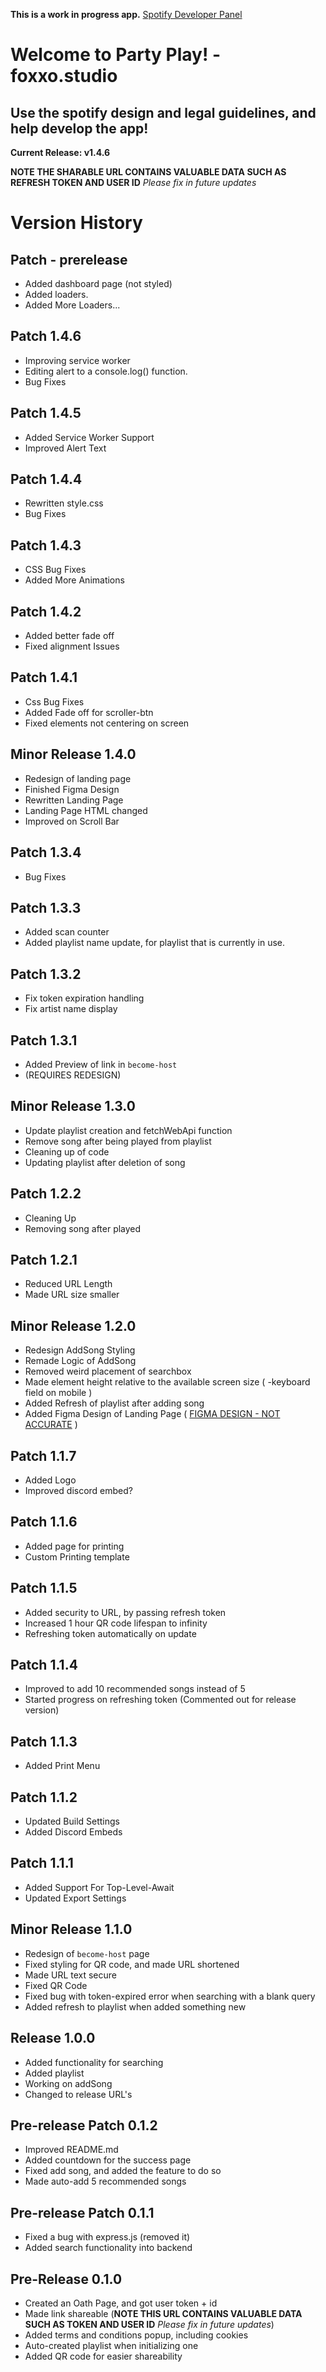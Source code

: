 **This is a work in progress app.**
[Spotify Developer Panel](https://developer.spotify.com)

# Welcome to Party Play! - foxxo.studio

## Use the spotify design and legal guidelines, and help develop the app!

**Current Release: v1.4.6**

**NOTE THE SHARABLE URL CONTAINS VALUABLE DATA SUCH AS REFRESH TOKEN AND USER ID** _Please fix in future updates_

# Version History

## Patch - prerelease

- Added dashboard page (not styled)
- Added loaders.
- Added More Loaders...

## Patch 1.4.6

- Improving service worker
- Editing alert to a console.log() function.
- Bug Fixes

## Patch 1.4.5

- Added Service Worker Support
- Improved Alert Text

## Patch 1.4.4

- Rewritten style.css
- Bug Fixes

## Patch 1.4.3

- CSS Bug Fixes
- Added More Animations

## Patch 1.4.2

- Added better fade off
- Fixed alignment Issues

## Patch 1.4.1

- Css Bug Fixes
- Added Fade off for scroller-btn
- Fixed elements not centering on screen

## Minor Release 1.4.0

- Redesign of landing page
- Finished Figma Design
- Rewritten Landing Page
- Landing Page HTML changed
- Improved on Scroll Bar

## Patch 1.3.4

- Bug Fixes

## Patch 1.3.3

- Added scan counter
- Added playlist name update, for playlist that is currently in use.

## Patch 1.3.2

- Fix token expiration handling
- Fix artist name display

## Patch 1.3.1

- Added Preview of link in `become-host`
- (REQUIRES REDESIGN)

## Minor Release 1.3.0

- Update playlist creation and fetchWebApi function
- Remove song after being played from playlist
- Cleaning up of code
- Updating playlist after deletion of song

## Patch 1.2.2

- Cleaning Up
- Removing song after played

## Patch 1.2.1

- Reduced URL Length
- Made URL size smaller

## Minor Release 1.2.0

- Redesign AddSong Styling
- Remade Logic of AddSong
- Removed weird placement of searchbox
- Made element height relative to the available screen size ( -keyboard field on mobile )
- Added Refresh of playlist after adding song
- Added Figma Design of Landing Page ( [FIGMA DESIGN - NOT ACCURATE](https://www.figma.com/file/CrPXHoAOUW6HrqDmiDsws4/Party-Play?type=design&node-id=0%3A1&mode=design&t=GgzXmzHeYvNKLQb5-1) )

## Patch 1.1.7

- Added Logo
- Improved discord embed?

## Patch 1.1.6

- Added page for printing
- Custom Printing template

## Patch 1.1.5

- Added security to URL, by passing refresh token
- Increased 1 hour QR code lifespan to infinity
- Refreshing token automatically on update

## Patch 1.1.4

- Improved to add 10 recommended songs instead of 5
- Started progress on refreshing token (Commented out for release version)

## Patch 1.1.3

- Added Print Menu

## Patch 1.1.2

- Updated Build Settings
- Added Discord Embeds

## Patch 1.1.1

- Added Support For Top-Level-Await
- Updated Export Settings

## Minor Release 1.1.0

- Redesign of `become-host` page
- Fixed styling for QR code, and made URL shortened
- Made URL text secure
- Fixed QR Code
- Fixed bug with token-expired error when searching with a blank query
- Added refresh to playlist when added something new

## Release 1.0.0

- Added functionality for searching
- Added playlist
- Working on addSong
- Changed to release URL's

## Pre-release Patch 0.1.2

- Improved README.md
- Added countdown for the success page
- Fixed add song, and added the feature to do so
- Made auto-add 5 recommended songs

## Pre-release Patch 0.1.1

- Fixed a bug with express.js (removed it)
- Added search functionality into backend

## Pre-Release 0.1.0

- Created an Oath Page, and got user token + id
- Made link shareable (**NOTE THIS URL CONTAINS VALUABLE DATA SUCH AS TOKEN AND USER ID** _Please fix in future updates_)
- Added terms and conditions popup, including cookies
- Auto-created playlist when initializing one
- Added QR code for easier shareability
